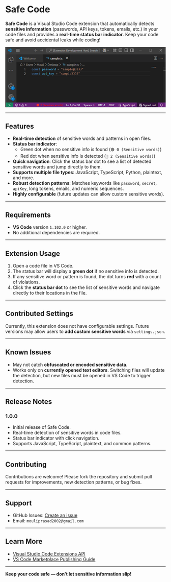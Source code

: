 # Safe Code

**Safe Code** is a Visual Studio Code extension that automatically detects **sensitive information** (passwords, API keys, tokens, emails, etc.) in your code files and provides a **real-time status bar indicator**. Keep your code safe and avoid accidental leaks while coding!  

![Safe Code Screenshot](images/safe-code-demo.png)  

---

## Features

- **Real-time detection** of sensitive words and patterns in open files.  
- **Status bar indicator**:  
  - Green dot when no sensitive info is found (`🟢 0 (Sensitive words)`)  
  - Red dot when sensitive info is detected (`🔴 2 (Sensitive words)`)  
- **Quick navigation**: Click the status bar dot to see a list of detected sensitive words and jump directly to them.  
- **Supports multiple file types**: JavaScript, TypeScript, Python, plaintext, and more.  
- **Robust detection patterns**: Matches keywords like `password`, `secret`, `apiKey`, long tokens, emails, and numeric sequences.  
- **Highly configurable** (future updates can allow custom sensitive words).  

---

## Requirements

- **VS Code** version `1.102.0` or higher.  
- No additional dependencies are required.  

---

## Extension Usage

1. Open a code file in VS Code.  
2. The status bar will display a **green dot** if no sensitive info is detected.  
3. If any sensitive word or pattern is found, the dot turns **red** with a count of violations.  
4. Click the **status bar dot** to see the list of sensitive words and navigate directly to their locations in the file.  

---

## Contributed Settings

Currently, this extension does not have configurable settings. Future versions may allow users to **add custom sensitive words** via `settings.json`.  

---

## Known Issues

- May not catch **obfuscated or encoded sensitive data**.  
- Works only on **currently opened text editors**. Switching files will update the detection, but new files must be opened in VS Code to trigger detection.  

---

## Release Notes

### 1.0.0

- Initial release of Safe Code.  
- Real-time detection of sensitive words in code files.  
- Status bar indicator with click navigation.  
- Supports JavaScript, TypeScript, plaintext, and common patterns.  

---

## Contributing

Contributions are welcome! Please fork the repository and submit pull requests for improvements, new detection patterns, or bug fixes.  

---

## Support

- GitHub Issues: [Create an issue](https://github.com/Mouliprasad2002/safe-code/issues)  
- Email: `mouliprasad2002@gmail.com`  

---

## Learn More

- [Visual Studio Code Extensions API](https://code.visualstudio.com/api)  
- [VS Code Marketplace Publishing Guide](https://code.visualstudio.com/api/working-with-extensions/publishing-extension)  

---

**Keep your code safe — don’t let sensitive information slip!**
